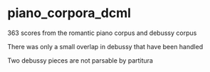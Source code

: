 # piano_corpora_dcml

363 scores from the romantic piano corpus and debussy corpus

There was only a small overlap in debussy that have been handled

Two debussy pieces are not parsable by partitura